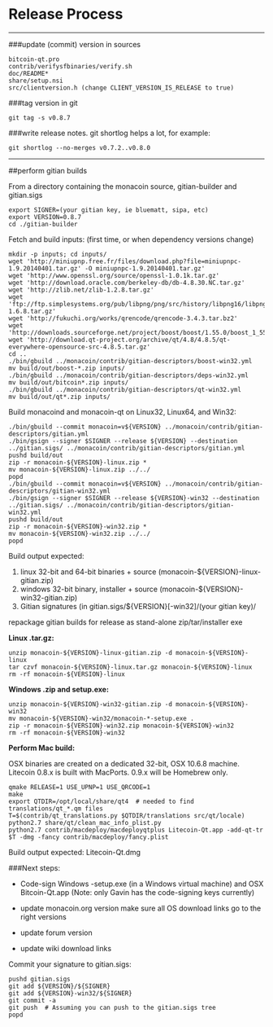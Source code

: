 Release Process
====================

* * *

###update (commit) version in sources


	bitcoin-qt.pro
	contrib/verifysfbinaries/verify.sh
	doc/README*
	share/setup.nsi
	src/clientversion.h (change CLIENT_VERSION_IS_RELEASE to true)

###tag version in git

	git tag -s v0.8.7

###write release notes. git shortlog helps a lot, for example:

	git shortlog --no-merges v0.7.2..v0.8.0

* * *

##perform gitian builds

 From a directory containing the monacoin source, gitian-builder and gitian.sigs
  
	export SIGNER=(your gitian key, ie bluematt, sipa, etc)
	export VERSION=0.8.7
	cd ./gitian-builder

 Fetch and build inputs: (first time, or when dependency versions change)

	mkdir -p inputs; cd inputs/
	wget 'http://miniupnp.free.fr/files/download.php?file=miniupnpc-1.9.20140401.tar.gz' -O miniupnpc-1.9.20140401.tar.gz'
	wget 'http://www.openssl.org/source/openssl-1.0.1k.tar.gz'
	wget 'http://download.oracle.com/berkeley-db/db-4.8.30.NC.tar.gz'
	wget 'http://zlib.net/zlib-1.2.8.tar.gz'
	wget 'ftp://ftp.simplesystems.org/pub/libpng/png/src/history/libpng16/libpng-1.6.8.tar.gz'
	wget 'http://fukuchi.org/works/qrencode/qrencode-3.4.3.tar.bz2'
	wget 'http://downloads.sourceforge.net/project/boost/boost/1.55.0/boost_1_55_0.tar.bz2'
	wget 'http://download.qt-project.org/archive/qt/4.8/4.8.5/qt-everywhere-opensource-src-4.8.5.tar.gz'
	cd ..
	./bin/gbuild ../monacoin/contrib/gitian-descriptors/boost-win32.yml
	mv build/out/boost-*.zip inputs/
	./bin/gbuild ../monacoin/contrib/gitian-descriptors/deps-win32.yml
	mv build/out/bitcoin*.zip inputs/
	./bin/gbuild ../monacoin/contrib/gitian-descriptors/qt-win32.yml
	mv build/out/qt*.zip inputs/

 Build monacoind and monacoin-qt on Linux32, Linux64, and Win32:
  
	./bin/gbuild --commit monacoin=v${VERSION} ../monacoin/contrib/gitian-descriptors/gitian.yml
	./bin/gsign --signer $SIGNER --release ${VERSION} --destination ../gitian.sigs/ ../monacoin/contrib/gitian-descriptors/gitian.yml
	pushd build/out
	zip -r monacoin-${VERSION}-linux.zip *
	mv monacoin-${VERSION}-linux.zip ../../
	popd
	./bin/gbuild --commit monacoin=v${VERSION} ../monacoin/contrib/gitian-descriptors/gitian-win32.yml
	./bin/gsign --signer $SIGNER --release ${VERSION}-win32 --destination ../gitian.sigs/ ../monacoin/contrib/gitian-descriptors/gitian-win32.yml
	pushd build/out
	zip -r monacoin-${VERSION}-win32.zip *
	mv monacoin-${VERSION}-win32.zip ../../
	popd

  Build output expected:

  1. linux 32-bit and 64-bit binaries + source (monacoin-${VERSION}-linux-gitian.zip)
  2. windows 32-bit binary, installer + source (monacoin-${VERSION}-win32-gitian.zip)
  3. Gitian signatures (in gitian.sigs/${VERSION}[-win32]/(your gitian key)/

repackage gitian builds for release as stand-alone zip/tar/installer exe

**Linux .tar.gz:**

	unzip monacoin-${VERSION}-linux-gitian.zip -d monacoin-${VERSION}-linux
	tar czvf monacoin-${VERSION}-linux.tar.gz monacoin-${VERSION}-linux
	rm -rf monacoin-${VERSION}-linux

**Windows .zip and setup.exe:**

	unzip monacoin-${VERSION}-win32-gitian.zip -d monacoin-${VERSION}-win32
	mv monacoin-${VERSION}-win32/monacoin-*-setup.exe .
	zip -r monacoin-${VERSION}-win32.zip monacoin-${VERSION}-win32
	rm -rf monacoin-${VERSION}-win32

**Perform Mac build:**

  OSX binaries are created on a dedicated 32-bit, OSX 10.6.8 machine.
  Litecoin 0.8.x is built with MacPorts.  0.9.x will be Homebrew only.

	qmake RELEASE=1 USE_UPNP=1 USE_QRCODE=1
	make
	export QTDIR=/opt/local/share/qt4  # needed to find translations/qt_*.qm files
	T=$(contrib/qt_translations.py $QTDIR/translations src/qt/locale)
	python2.7 share/qt/clean_mac_info_plist.py
	python2.7 contrib/macdeploy/macdeployqtplus Litecoin-Qt.app -add-qt-tr $T -dmg -fancy contrib/macdeploy/fancy.plist

 Build output expected: Litecoin-Qt.dmg

###Next steps:

* Code-sign Windows -setup.exe (in a Windows virtual machine) and
  OSX Bitcoin-Qt.app (Note: only Gavin has the code-signing keys currently)

* update monacoin.org version
  make sure all OS download links go to the right versions

* update forum version

* update wiki download links

Commit your signature to gitian.sigs:

	pushd gitian.sigs
	git add ${VERSION}/${SIGNER}
	git add ${VERSION}-win32/${SIGNER}
	git commit -a
	git push  # Assuming you can push to the gitian.sigs tree
	popd
